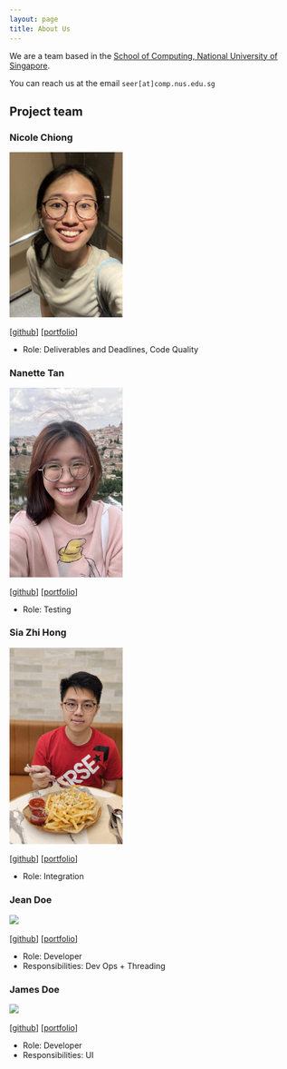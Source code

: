 ```yaml
---
layout: page
title: About Us
---
```


We are a team based in the [School of Computing, National University of Singapore](http://www.comp.nus.edu.sg).

You can reach us at the email `seer[at]comp.nus.edu.sg`

## Project team

### Nicole Chiong

<img src="images/butteredyakiimo.png" width="200px">

[[github](https://github.com/butteredyakiimo)]
[[portfolio](team/butteredyakiimo.md)]

* Role: Deliverables and Deadlines, Code Quality

### Nanette Tan

<img src="images/nananakx-x.png" width="200px">

[[github](https://github.com/nananakx-x)]
[[portfolio](team/nananakx-x.md)]

* Role: Testing

### Sia Zhi Hong

<img src="images/h1410101.png" width="200px">

[[github](http://github.com/h1410101)]
[[portfolio](team/h1410101.md)]

* Role: Integration

### Jean Doe

<img src="images/johndoe.png" width="200px">

[[github](http://github.com/johndoe)]
[[portfolio](team/johndoe.md)]

* Role: Developer
* Responsibilities: Dev Ops + Threading

### James Doe

<img src="images/johndoe.png" width="200px">

[[github](http://github.com/johndoe)]
[[portfolio](team/johndoe.md)]

* Role: Developer
* Responsibilities: UI
